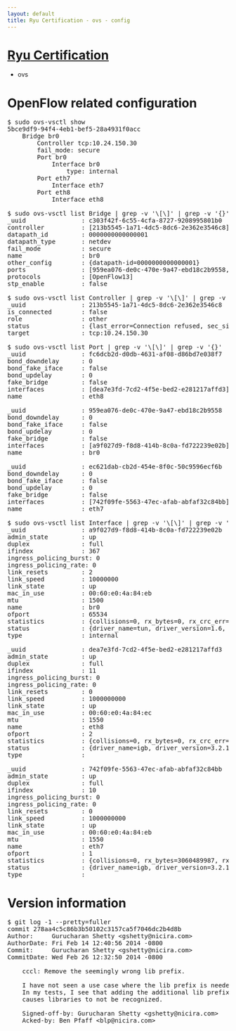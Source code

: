 ```yaml
---
layout: default
title: Ryu Certification - ovs - config
---
```

# [Ryu Certification](http://osrg.github.io/ryu/certification.html)
* ovs 

# OpenFlow related configuration
<pre>
$ sudo ovs-vsctl show
5bce9df9-94f4-4eb1-bef5-28a4931f0acc
    Bridge br0
        Controller tcp:10.24.150.30
        fail_mode: secure
        Port br0
            Interface br0
                type: internal
        Port eth7
            Interface eth7
        Port eth8
            Interface eth8

$ sudo ovs-vsctl list Bridge | grep -v '\[\]' | grep -v '{}'
_uuid               : c303f42f-6c55-4cfa-8727-9208995801b0
controller          : [213b5545-1a71-4dc5-8dc6-2e362e3546c8]
datapath_id         : 0000000000000001
datapath_type       : netdev
fail_mode           : secure
name                : br0
other_config        : {datapath-id=0000000000000001}
ports               : [959ea076-de0c-470e-9a47-ebd18c2b9558, ec621dab-cb2d-454e-8f0c-50c9596ecf6b, fc6dcb2d-d0db-4631-af08-d86bd7e038f7]
protocols           : [OpenFlow13]
stp_enable          : false

$ sudo ovs-vsctl list Controller | grep -v '\[\]' | grep -v '{}'
_uuid               : 213b5545-1a71-4dc5-8dc6-2e362e3546c8
is_connected        : false
role                : other
status              : {last_error=Connection refused, sec_since_connect=377, sec_since_disconnect=0, state=BACKOFF}
target              : tcp:10.24.150.30

$ sudo ovs-vsctl list Port | grep -v '\[\]' | grep -v '{}'
_uuid               : fc6dcb2d-d0db-4631-af08-d86bd7e038f7
bond_downdelay      : 0
bond_fake_iface     : false
bond_updelay        : 0
fake_bridge         : false
interfaces          : [dea7e3fd-7cd2-4f5e-bed2-e281217affd3]
name                : eth8

_uuid               : 959ea076-de0c-470e-9a47-ebd18c2b9558
bond_downdelay      : 0
bond_fake_iface     : false
bond_updelay        : 0
fake_bridge         : false
interfaces          : [a9f027d9-f8d8-414b-8c0a-fd722239e02b]
name                : br0

_uuid               : ec621dab-cb2d-454e-8f0c-50c9596ecf6b
bond_downdelay      : 0
bond_fake_iface     : false
bond_updelay        : 0
fake_bridge         : false
interfaces          : [742f09fe-5563-47ec-afab-abfaf32c84bb]
name                : eth7

$ sudo ovs-vsctl list Interface | grep -v '\[\]' | grep -v '{}'
_uuid               : a9f027d9-f8d8-414b-8c0a-fd722239e02b
admin_state         : up
duplex              : full
ifindex             : 367
ingress_policing_burst: 0
ingress_policing_rate: 0
link_resets         : 2
link_speed          : 10000000
link_state          : up
mac_in_use          : 00:60:e0:4a:84:eb
mtu                 : 1500
name                : br0
ofport              : 65534
statistics          : {collisions=0, rx_bytes=0, rx_crc_err=0, rx_dropped=0, rx_errors=0, rx_frame_err=0, rx_over_err=0, rx_packets=0, tx_bytes=0, tx_dropped=0, tx_errors=0, tx_packets=0}
status              : {driver_name=tun, driver_version=1.6, firmware_version=N/A}
type                : internal

_uuid               : dea7e3fd-7cd2-4f5e-bed2-e281217affd3
admin_state         : up
duplex              : full
ifindex             : 11
ingress_policing_burst: 0
ingress_policing_rate: 0
link_resets         : 0
link_speed          : 1000000000
link_state          : up
mac_in_use          : 00:60:e0:4a:84:ec
mtu                 : 1550
name                : eth8
ofport              : 2
statistics          : {collisions=0, rx_bytes=0, rx_crc_err=0, rx_dropped=0, rx_errors=0, rx_frame_err=0, rx_over_err=0, rx_packets=0, tx_bytes=2898632, tx_dropped=0, tx_errors=0, tx_packets=30937}
status              : {driver_name=igb, driver_version=3.2.10-k, firmware_version=3.10-0}
type                : 

_uuid               : 742f09fe-5563-47ec-afab-abfaf32c84bb
admin_state         : up
duplex              : full
ifindex             : 10
ingress_policing_burst: 0
ingress_policing_rate: 0
link_resets         : 0
link_speed          : 1000000000
link_state          : up
mac_in_use          : 00:60:e0:4a:84:eb
mtu                 : 1550
name                : eth7
ofport              : 1
statistics          : {collisions=0, rx_bytes=3060489987, rx_crc_err=0, rx_dropped=0, rx_errors=0, rx_frame_err=0, rx_over_err=0, rx_packets=72607098, tx_bytes=0, tx_dropped=0, tx_errors=0, tx_packets=0}
status              : {driver_name=igb, driver_version=3.2.10-k, firmware_version=3.10-0}
type                : 
</pre>

# Version information
<pre>
$ git log -1 --pretty=fuller
commit 278aa4c5c86b3b50102c3157ca5f7046dc2b4d8b
Author:     Gurucharan Shetty &lt;gshetty@nicira.com&gt;
AuthorDate: Fri Feb 14 12:40:56 2014 -0800
Commit:     Gurucharan Shetty &lt;gshetty@nicira.com&gt;
CommitDate: Wed Feb 26 12:32:50 2014 -0800

    cccl: Remove the seemingly wrong lib prefix.
    
    I have not seen a use case where the lib prefix is needed.
    In my tests, I see that adding the additional lib prefix
    causes libraries to not be recognized.
    
    Signed-off-by: Gurucharan Shetty &lt;gshetty@nicira.com&gt;
    Acked-by: Ben Pfaff &lt;blp@nicira.com&gt;
</pre>
